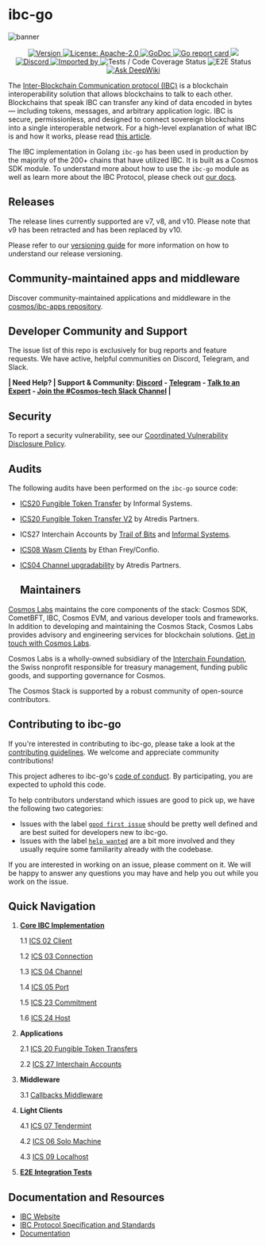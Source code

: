 <div align="left">
  <h1>ibc-go</h1>
</div>

![banner](docs/static/img/IBC-go-cover.svg)

<div align="center">
  <a href="https://github.com/cosmos/ibc-go/releases/latest">
    <img alt="Version" src="https://img.shields.io/github/tag/cosmos/ibc-go.svg" />
  </a>
  <a href="https://github.com/cosmos/ibc-go/blob/main/LICENSE">
    <img alt="License: Apache-2.0" src="https://img.shields.io/github/license/cosmos/ibc-go.svg" />
  </a>
  <a href="https://pkg.go.dev/github.com/cosmos/ibc-go?tab=doc">
    <img alt="GoDoc" src="https://godoc.org/github.com/cosmos/ibc-go?status.svg" />
  </a>
  <a href="https://goreportcard.com/report/github.com/cosmos/ibc-go">
    <img alt="Go report card" src="https://goreportcard.com/badge/github.com/cosmos/ibc-go" />
  </a>
  <a href="https://codecov.io/gh/cosmos/ibc-go" > 
    <img src="https://codecov.io/gh/cosmos/ibc-go/graph/badge.svg?token=bvveHATeIn"/> 
  </a>
</div>
<div align="center">
  <a href="https://discord.com/invite/interchain">
    <img alt="Discord" src="https://img.shields.io/discord/669268347736686612.svg" />
  </a>
  <a href="https://sourcegraph.com/github.com/cosmos/ibc-go?badge">
    <img alt="Imported by" src="https://sourcegraph.com/github.com/cosmos/ibc-go/-/badge.svg" />
  </a>
    <img alt="Tests / Code Coverage Status" src="https://github.com/cosmos/ibc-go/workflows/Tests%20/%20Code%20Coverage/badge.svg" />
    <img alt="E2E Status" src="https://github.com/cosmos/ibc-go/workflows/Tests%20/%20E2E/badge.svg" />
  <a href="https://deepwiki.com/cosmos/ibc-go"><img src="https://deepwiki.com/badge.svg" alt="Ask DeepWiki"></a>
</div>

The [Inter-Blockchain Communication protocol (IBC)](https://ibcprotocol.dev/) is a blockchain interoperability solution that allows blockchains to talk to each other. Blockchains that speak IBC can transfer any kind of data encoded in bytes — including tokens, messages, and arbitrary application logic. IBC is secure, permissionless, and designed to connect sovereign blockchains into a single interoperable network. For a high-level explanation of what IBC is and how it works, please read [this article](https://ibcprotocol.dev/how-ibc-works).

The IBC implementation in Golang `ibc-go` has been used in production by the majority of the 200+ chains that have utilized IBC. It is built as a Cosmos SDK module. To understand more about how to use the `ibc-go` module as well as learn more about the IBC Protocol, please check out [our docs](./docs/docs/01-ibc/01-overview.md).

## Releases

The release lines currently supported are v7, v8, and v10. Please note that v9 has been retracted and has been replaced by v10.

Please refer to our [versioning guide](https://github.com/cosmos/ibc-go/blob/main/RELEASES.md) for more information on how to understand our release versioning.

## Community-maintained apps and middleware

Discover community-maintained applications and middleware in the [cosmos/ibc-apps repository](https://github.com/cosmos/ibc-apps#-bonus-content).

## Developer Community and Support

The issue list of this repo is exclusively for bug reports and feature requests. We have active, helpful communities on Discord, Telegram, and Slack.

**| Need Help? | Support & Community: [Discord](https://discord.com/invite/interchain) - [Telegram](https://t.me/CosmosOG) - [Talk to an Expert](https://cosmos.network/interest-form) - [Join the #Cosmos-tech Slack Channel](https://forms.gle/A8jawLgB8zuL1FN36) |**

## Security

To report a security vulnerability, see our [Coordinated Vulnerability Disclosure Policy](./SECURITY.md).

## Audits

The following audits have been performed on the `ibc-go` source code:

- [ICS20 Fungible Token Transfer](https://github.com/informalsystems/audits/tree/dc8b503727adcbb8e29c3d3a25a9070e0bf1ec87/IBC-GO) by Informal Systems.
- [ICS20 Fungible Token Transfer V2](https://github.com/cosmos/ibc-go/blob/main/docs/audits/20-token-transfer/Atredis%20Partners%20-%20Interchain%20ICS20%20v2%20New%20Features%20Assessment%20-%20Report%20v1.0.pdf) by Atredis Partners.
- ICS27 Interchain Accounts by [Trail of Bits](https://github.com/cosmos/ibc-go/blob/main/docs/audits/27-interchain-accounts/Trail%20of%20Bits%20audit%20-%20Final%20Report.pdf) and [Informal Systems](https://github.com/cosmos/ibc-go/issues/631).
- [ICS08 Wasm Clients](https://github.com/cosmos/ibc-go/blob/main/docs/audits/08-wasm/Ethan%20Frey%20-%20Wasm%20Client%20Review.pdf) by Ethan Frey/Confio.
- [ICS04 Channel upgradability](https://github.com/cosmos/ibc-go/blob/main/docs/audits/04-channel-upgrades/Atredis%20Partners%20-%20Interchain%20Foundation%20IBC-Go%20Channel%20Upgrade%20Feature%20Assessment%20-%20Report%20v1.1.pdf) by Atredis Partners.

  ## Maintainers
[Cosmos Labs](https://cosmoslabs.io/) maintains the core components of the stack: Cosmos SDK, CometBFT, IBC, Cosmos EVM, and various developer tools and frameworks. In addition to developing and maintaining the Cosmos Stack, Cosmos Labs provides advisory and engineering services for blockchain solutions. [Get in touch with Cosmos Labs](https://www.cosmoslabs.io/contact).

Cosmos Labs is a wholly-owned subsidiary of the [Interchain Foundation](https://interchain.io/), the Swiss nonprofit responsible for treasury management, funding public goods, and supporting governance for Cosmos. 

The Cosmos Stack is supported by a robust community of open-source contributors. 

## Contributing to ibc-go

If you're interested in contributing to ibc-go, please take a look at the [contributing guidelines](./CONTRIBUTING.md). We welcome and appreciate community contributions!

This project adheres to ibc-go's [code of conduct](./CODE_OF_CONDUCT.md). By participating, you are expected to uphold this code.

To help contributors understand which issues are good to pick up, we have the following two categories:

- Issues with the label [`good first issue`](https://github.com/cosmos/ibc-go/issues?q=is%3Aopen+is%3Aissue+label%3A%22good+first+issue%22) should be pretty well defined and are best suited for developers new to ibc-go.
- Issues with the label [`help wanted`](https://github.com/cosmos/ibc-go/issues?q=is%3Aopen+is%3Aissue+label%3A%22help+wanted%22) are a bit more involved and they usually require some familiarity already with the codebase.

If you are interested in working on an issue, please comment on it. We will be happy to answer any questions you may have and help you out while you work on the issue.

## Quick Navigation

1. **[Core IBC Implementation](https://github.com/cosmos/ibc-go/tree/main/modules/core)**

   1.1 [ICS 02 Client](https://github.com/cosmos/ibc-go/tree/main/modules/core/02-client)

   1.2 [ICS 03 Connection](https://github.com/cosmos/ibc-go/tree/main/modules/core/03-connection)

   1.3 [ICS 04 Channel](https://github.com/cosmos/ibc-go/tree/main/modules/core/04-channel)

   1.4 [ICS 05 Port](https://github.com/cosmos/ibc-go/tree/main/modules/core/05-port)

   1.5 [ICS 23 Commitment](https://github.com/cosmos/ibc-go/tree/main/modules/core/23-commitment/types)

   1.6 [ICS 24 Host](https://github.com/cosmos/ibc-go/tree/main/modules/core/24-host)

2. **Applications**

   2.1 [ICS 20 Fungible Token Transfers](https://github.com/cosmos/ibc-go/tree/main/modules/apps/transfer)

   2.2 [ICS 27 Interchain Accounts](https://github.com/cosmos/ibc-go/tree/main/modules/apps/27-interchain-accounts)

3. **Middleware**

    3.1 [Callbacks Middleware](https://github.com/cosmos/ibc-go/tree/main/modules/apps/callbacks)

4. **Light Clients**

   4.1 [ICS 07 Tendermint](https://github.com/cosmos/ibc-go/tree/main/modules/light-clients/07-tendermint)

   4.2 [ICS 06 Solo Machine](https://github.com/cosmos/ibc-go/tree/main/modules/light-clients/06-solomachine)

    4.3 [ICS 09 Localhost](https://github.com/cosmos/ibc-go/tree/main/modules/light-clients/09-localhost)

5. **[E2E Integration Tests](https://github.com/cosmos/ibc-go/tree/main/e2e)**

## Documentation and Resources

- [IBC Website](https://ibcprotocol.dev/)
- [IBC Protocol Specification and Standards](https://github.com/cosmos/ibc)
- [Documentation](./docs/docs/01-ibc/01-overview.md)

